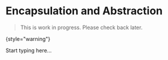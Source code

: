 # Encapsulation and Abstraction

> This is work in progress. Please check back later.
> 
{style="warning"}

Start typing here...
